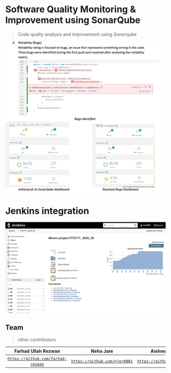 # Software Quality Monitoring & Improvement using SonarQube

> Code qualty analysis and improvement using Sonerqube

>

[![INSERT YOUR GRAPHIC HERE](sonarqube.png)]()

# Jenkins integration
[![INSERT YOUR GRAPHIC HERE](./jenkinsDashboard.png)]()




## Team
> other contributors

| <a>**Farhad Ullah Rezwan**</a>                                                                   | <a>**Neha Jare**</a>                                                                   | <a>**Aishwarya Karkera**</a>                                                                  |<a>**Zhibin Kang**</a>                                                                  |
| :---:                                                                                  | :---:                                                                                  | :---:                                                                                         | :---:                                                                                         |
| <a href="https://github.com/farhad-rezwan" target="_blank">`https://github.com/farhad-rezwan`</a> | <a href="http://github.com/njer0001" target="_blank">`https://github.com/njer0001`</a> | <a href="https://github.com/aishwarya62" target="_blank">`https://github.com/aishwarya62`</a> | <a href="https://github.com/zkan0005" target="_blank">`https://github.com/zkan0005`</a> |

